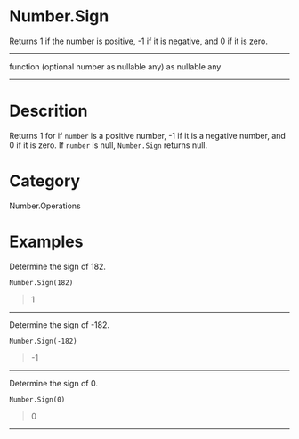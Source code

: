 ﻿# Number.Sign
Returns 1 if the number is positive, -1 if it is negative, and 0 if it is zero.
***
function (optional number as nullable any) as nullable any
***
# Descrition 
Returns 1 for if <code>number</code> is a positive number, -1 if it is a negative number, and 0 if it is zero. 
    If <code>number</code> is null, <code>Number.Sign</code> returns null.
# Category 
Number.Operations
# Examples 
Determine the sign of 182.
```
Number.Sign(182)
```
> 1
***
Determine the sign of -182.
```
Number.Sign(-182)
```
> -1
***
Determine the sign of 0.
```
Number.Sign(0)
```
> 0
***
